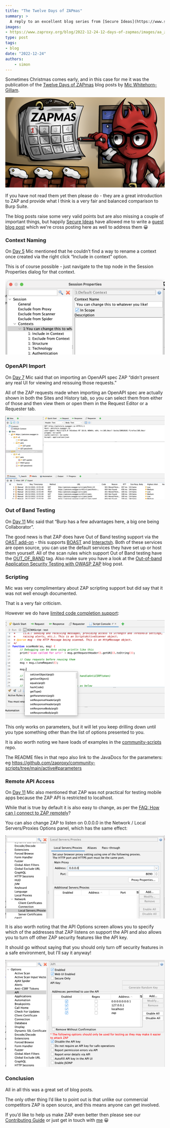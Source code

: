 ```yaml
---
title: "The Twelve Days of ZAPmas"
summary: >
  A reply to an excellent blog series from [Secure Ideas](https://www.secureideas.com/): Twelve Days of ZAPmas - ZAP impressions from a Burp user.
images:
- https://www.zaproxy.org/blog/2022-12-24-12-days-of-zapmas/images/aa_zapmas_01.png
type: post
tags:
- blog
date: "2022-12-24"
authors: 
    - simon
---
```


Sometimes Christmas comes early, and in this case for me it was the publication of the [Twelve Days of ZAPmas](https://www.secureideas.com/blog/twelve-days-of-zapmas-day-1-setting-up-zap) blog posts by [Mic Whitehorn-Gillam](https://twitter.com/mic_wg).

![Twelve Days of ZAPmas](images/aa_zapmas_01.png)

If you have not read them yet then please do - they are a great introduction to ZAP and provide what I think is a very fair and balanced comparison to Burp Suite.

The blog posts raise some very valid points but are also missing a couple of important things, but happily [Secure Ideas](https://www.secureideas.com/) have allowed me to write a [guest blog post](https://www.secureideas.com/blog/zapmas-feedback) which we're cross posting here as well to address them 😀

### Context Naming
On [Day 5](https://www.secureideas.com/blog/twelve-days-of-zapmas-day-5-scope-and-contexts) Mic mentioned that he couldn’t find a way to rename a context once created via the right click “Include in context” option.

This is of course possible - just navigate to the top node in the Session Properties dialog for that context.

![Context renaming](images/context-rename.png)

### OpenAPI Import
On [Day 7](https://www.secureideas.com/blog/twelve-days-of-zapmas-day-7-api-testing-with-postman-and-zap) Mic said that on importing an OpenAPI spec ZAP “didn’t present any real UI for viewing and reissuing those requests.” 

All of the ZAP requests made when importing an OpenAPI spec are actually shown in both the Sites and History tab, so you can select them from either of those and then view them or open them in the Request Editor or a Requester tab.

![OpenAPI requests](images/openapi-requests.png)

### Out of Band Testing
On [Day 11](https://www.secureideas.com/blog/twelve-days-of-zapmas-day-11-zap-impressions-from-a-burp-user) Mic said that “Burp has a few advantages here, a big one being Collaborator”.

The good news is that ZAP does have Out of Band testing support via the [OAST add-on](/docs/desktop/addons/oast-support/) - this supports [BOAST](https://github.com/marcoagner/boast) and [Interactsh](https://github.com/projectdiscovery/interactsh). Both of these services are open source, you can use the default services they have set up or host them yourself.
All of the scan rules which support Out of Band testing have the [OUT_OF_BAND](/alerttags/out_of_band/) tag.
Also make sure you have a look at the [Out-of-band Application Security Testing with OWASP ZAP](/blog/2021-08-23-oast-with-owasp-zap/) blog post. 

### Scripting
Mic was very complimentary about ZAP scripting support but did say that it was not well enough documented.

That is a very fair criticism.

However we do have [limited code completion support](/docs/desktop/addons/script-console/console/#auto-complete):

![script code completion](images/script-code-completion.png)

This only works on parameters, but it will let you keep drilling down until you type something other than the list of options presented to you.

It is also worth noting we have loads of examples in the [community-scripts](https://github.com/zaproxy/community-scripts) repo.

The README files in that repo also link to the JavaDocs for the parameters: eg https://github.com/zaproxy/community-scripts/tree/main/active#parameters

### Remote API Access
On [Day 11](https://www.secureideas.com/blog/twelve-days-of-zapmas-day-11-zap-impressions-from-a-burp-user) Mic also mentioned that ZAP was not practical for testing mobile apps because the ZAP API is restricted to localhost.

While that is true by default it is also easy to change, as per the [FAQ: How can I connect to ZAP remotely](/faq/how-can-i-connect-to-zap-remotely/)?

You can also change ZAP to listen on 0.0.0.0 in the Network / Local Servers/Proxies Options panel, which has the same effect:

![script code completion](images/local-proxies.png)

It is also worth noting that the API Options screen allows you to specify which of the addresses that ZAP listens on support the API and also allows you to turn off other ZAP security features like the API key.

It should go without saying that you should only turn off security features in a safe environment, but I’ll say it anyway!

![API options](images/api-options.png)

### Conclusion
All in all this was a great set of blog posts.

The only other thing I’d like to point out is that unlike our commercial competitors ZAP is open source, and this means anyone can get involved.

If you’d like to help us make ZAP even better then please see our [Contributing Guide](/docs/contribute/) or just get in touch with [me](/docs/team/psiinon/) 😀